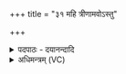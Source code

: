+++
title = "३१ महि त्रीणामवोऽस्तु"

+++
<details><summary>पदपाठः - दयानन्दादि</summary>

महि॑। त्री॒णाम्। अवः॑। अ॒स्तु॒। द्यु॒क्षम्। मि॒त्रस्य॑। अ॒र्य॒म्णः। दु॒रा॒धर्ष॒मिति॑ दुःऽआ॒धर्ष॑म्। वरु॑णस्य। ३१।
</details>

<details><summary>अधिमन्त्रम् (VC)</summary>

- आदित्यो देवता
- सप्तधृतिर्वारुणिर्ऋषिः
- विराड् गायत्री
- षड्जः
</details>